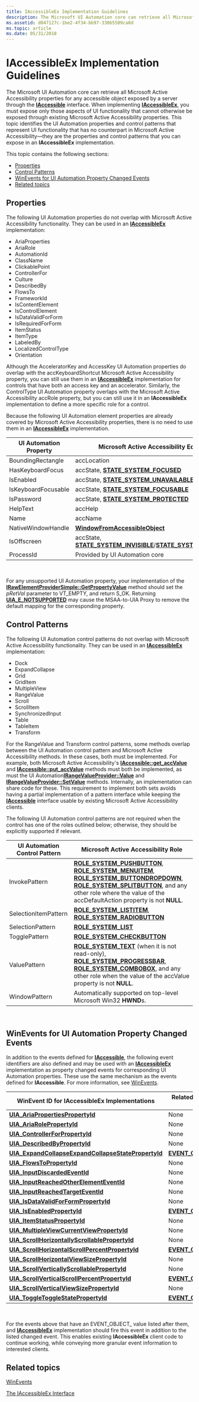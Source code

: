 ```yaml
---
title: IAccessibleEx Implementation Guidelines
description: The Microsoft UI Automation core can retrieve all Microsoft Active Accessibility properties for any accessible object exposed by a server through the IAccessible interface.
ms.assetid: d047127c-1be2-4f34-bb97-330b5509ca0d
ms.topic: article
ms.date: 05/31/2018
---
```


# IAccessibleEx Implementation Guidelines

The Microsoft UI Automation core can retrieve all Microsoft Active Accessibility properties for any accessible object exposed by a server through the [**IAccessible**](/windows/desktop/api/oleacc/nn-oleacc-iaccessible) interface. When implementing [**IAccessibleEx**](/windows/desktop/api/UIAutomationCore/nn-uiautomationcore-iaccessibleex), you must expose only those aspects of UI functionality that cannot otherwise be exposed through existing Microsoft Active Accessibility properties. This topic identifies the UI Automation properties and control patterns that represent UI functionality that has no counterpart in Microsoft Active Accessibility—they are the properties and control patterns that you can expose in an **IAccessibleEx** implementation.

This topic contains the following sections:

-   [Properties](#properties)
-   [Control Patterns](#control-patterns)
-   [WinEvents for UI Automation Property Changed Events](#winevents-for-ui-automation-property-changed-events)
-   [Related topics](#related-topics)

## Properties

The following UI Automation properties do not overlap with Microsoft Active Accessibility functionality. They can be used in an [**IAccessibleEx**](/windows/desktop/api/UIAutomationCore/nn-uiautomationcore-iaccessibleex) implementation:

-   AriaProperties
-   AriaRole
-   AutomationId
-   ClassName
-   ClickablePoint
-   ControllerFor
-   Culture
-   DescribedBy
-   FlowsTo
-   FrameworkId
-   IsContentElement
-   IsControlElement
-   IsDataValidForForm
-   IsRequiredForForm
-   ItemStatus
-   ItemType
-   LabeledBy
-   LocalizedControlType
-   Orientation

Although the AcceleratorKey and AccessKey UI Automation properties do overlap with the accKeyboardShortcut Microsoft Active Accessibility property, you can still use them in an [**IAccessibleEx**](/windows/desktop/api/UIAutomationCore/nn-uiautomationcore-iaccessibleex) implementation for controls that have both an access key and an accelerator. Similarly, the ControlType UI Automation property overlaps with the Microsoft Active Accessibility accRole property, but you can still use it in an **IAccessibleEx** implementation to define a more specific role for a control.

Because the following UI Automation element properties are already covered by Microsoft Active Accessibility properties, there is no need to use them in an [**IAccessibleEx**](/windows/desktop/api/UIAutomationCore/nn-uiautomationcore-iaccessibleex) implementation.



| UI Automation Property | Microsoft Active Accessibility Equivalent                                                                                                                                     |
|------------------------|-------------------------------------------------------------------------------------------------------------------------------------------------------------------------------|
| BoundingRectangle      | accLocation                                                                                                                                                                   |
| HasKeyboardFocus       | accState, [**STATE\_SYSTEM\_FOCUSED**](object-state-constants.md)                                                                                       |
| IsEnabled              | accState, [**STATE\_SYSTEM\_UNAVAILABLE**](object-state-constants.md)                                                                               |
| IsKeyboardFocusable    | accState, [**STATE\_SYSTEM\_FOCUSABLE**](object-state-constants.md)                                                                                   |
| IsPassword             | accState, [**STATE\_SYSTEM\_PROTECTED**](object-state-constants.md)                                                                                   |
| HelpText               | accHelp                                                                                                                                                                       |
| Name                   | accName                                                                                                                                                                       |
| NativeWindowHandle     | [**WindowFromAccessibleObject**](/windows/desktop/api/Oleacc/nf-oleacc-windowfromaccessibleobject)                                                                                                              |
| IsOffscreen            | accState, [**STATE\_SYSTEM\_INVISIBLE**](object-state-constants.md)/[**STATE\_SYSTEM\_OFFSCREEN**](object-state-constants.md) |
| ProcessId              | Provided by UI Automation core                                                                                                                                                |



 

For any unsupported UI Automation property, your implementation of the [**IRawElementProviderSimple::GetPropertyValue**](/windows/desktop/api/UIAutomationCore/nf-uiautomationcore-irawelementprovidersimple-getpropertyvalue) method should set the *pRetVal* parameter to VT\_EMPTY, and return S\_OK. Returning [**UIA\_E\_NOTSUPPORTED**](uiauto-error-codes.md) may cause the MSAA-to-UIA Proxy to remove the default mapping for the corresponding property.

## Control Patterns

The following UI Automation control patterns do not overlap with Microsoft Active Accessibility functionality. They can be used in an [**IAccessibleEx**](/windows/desktop/api/UIAutomationCore/nn-uiautomationcore-iaccessibleex) implementation:

-   Dock
-   ExpandCollapse
-   Grid
-   GridItem
-   MultipleView
-   RangeValue
-   Scroll
-   ScrollItem
-   SynchronizedInput
-   Table
-   TableItem
-   Transform

For the RangeValue and Transform control patterns, some methods overlap between the UI Automation control pattern and Microsoft Active Accessibility methods. In these cases, both must be implemented. For example, both Microsoft Active Accessibility's [**IAccessible::get\_accValue**](/windows/desktop/api/Oleacc/nf-oleacc-iaccessible-get_accvalue) and [**IAccessible::put\_accValue**](/windows/desktop/api/Oleacc/nf-oleacc-iaccessible-put_accvalue) methods must both be implemented, as must the UI Automation[**IRangeValueProvider::Value**](/windows/desktop/api/UIAutomationCore/nf-uiautomationcore-irangevalueprovider-get_value) and [**IRangeValueProvider::SetValue**](/windows/desktop/api/UIAutomationCore/nf-uiautomationcore-irangevalueprovider-setvalue) methods. Internally, an implementation can share code for these. This requirement to implement both sets avoids having a partial implementation of a pattern interface while keeping the [**IAccessible**](/windows/desktop/api/oleacc/nn-oleacc-iaccessible) interface usable by existing Microsoft Active Accessibility clients.

The following UI Automation control patterns are not required when the control has one of the roles outlined below; otherwise, they should be explicitly supported if relevant.



| UI Automation Control Pattern | Microsoft Active Accessibility Role                                                                                                                                                                                                                                                                                                                                                            |
|-------------------------------|------------------------------------------------------------------------------------------------------------------------------------------------------------------------------------------------------------------------------------------------------------------------------------------------------------------------------------------------------------------------------------------------|
| InvokePattern                 | [**ROLE\_SYSTEM\_PUSHBUTTON**](object-roles.md), [**ROLE\_SYSTEM\_MENUITEM**](object-roles.md), [**ROLE\_SYSTEM\_BUTTONDROPDOWN**](object-roles.md), [**ROLE\_SYSTEM\_SPLITBUTTON**](object-roles.md), and any other role where the value of the accDefaultAction property is not **NULL**. |
| SelectionItemPattern          | [**ROLE\_SYSTEM\_LISTITEM**](object-roles.md), [**ROLE\_SYSTEM\_RADIOBUTTON**](object-roles.md)                                                                                                                                                                                                                                                 |
| SelectionPattern              | [**ROLE\_SYSTEM\_LIST**](object-roles.md)                                                                                                                                                                                                                                                                                                                                    |
| TogglePattern                 | [**ROLE\_SYSTEM\_CHECKBUTTON**](object-roles.md)                                                                                                                                                                                                                                                                                                                      |
| ValuePattern                  | [**ROLE\_SYSTEM\_TEXT**](object-roles.md) (when it is not read-only), [**ROLE\_SYSTEM\_PROGRESSBAR**](object-roles.md), [**ROLE\_SYSTEM\_COMBOBOX**](object-roles.md), and any other role when the value of the accValue property is not **NULL**.                                                                            |
| WindowPattern                 | Automatically supported on top-level Microsoft Win32 **HWND**s.                                                                                                                                                                                                                                                                                                                                |



 

## WinEvents for UI Automation Property Changed Events

In addition to the events defined for [**IAccessible**](/windows/desktop/api/oleacc/nn-oleacc-iaccessible), the following event identifiers are also defined and may be used with an [**IAccessibleEx**](/windows/desktop/api/UIAutomationCore/nn-uiautomationcore-iaccessibleex) implementation as property changed events for corresponding UI Automation properties. These use the same mechanism as the events defined for **IAccessible**. For more information, see [WinEvents](winevents-collision169.md).



| WinEvent ID for IAccessibleEx Implementations                                                                                              | Related WinEvent Id from Microsoft Active Accessibility                                |
|--------------------------------------------------------------------------------------------------------------------------------------------|----------------------------------------------------------------------------------------|
| [**UIA\_AriaPropertiesPropertyId**](uiauto-automation-element-propids.md)                                    | None                                                                                   |
| [**UIA\_AriaRolePropertyId**](uiauto-automation-element-propids.md)                                                | None                                                                                   |
| [**UIA\_ControllerForPropertyId**](uiauto-automation-element-propids.md)                                      | None                                                                                   |
| [**UIA\_DescribedByPropertyId**](uiauto-automation-element-propids.md)                                          | None                                                                                   |
| [**UIA\_ExpandCollapseExpandCollapseStatePropertyId**](uiauto-control-pattern-propids.md) | [**EVENT\_OBJECT\_STATECHANGE**](event-constants.md)         |
| [**UIA\_FlowsToPropertyId**](uiauto-automation-element-propids.md)                                                  | None                                                                                   |
| [**UIA\_InputDiscardedEventId**](uiauto-event-ids.md)                                                           | None                                                                                   |
| [**UIA\_InputReachedOtherElementEventId**](uiauto-event-ids.md)                                       | None                                                                                   |
| [**UIA\_InputReachedTargetEventId**](uiauto-event-ids.md)                                                   | None                                                                                   |
| [**UIA\_IsDataValidForFormPropertyId**](uiauto-automation-element-propids.md)                            | None                                                                                   |
| [**UIA\_IsEnabledPropertyId**](uiauto-automation-element-propids.md)                                              | [**EVENT\_OBJECT\_STATECHANGE**](event-constants.md)         |
| [**UIA\_ItemStatusPropertyId**](uiauto-automation-element-propids.md)                                            | None                                                                                   |
| [**UIA\_MultipleViewCurrentViewPropertyId**](uiauto-control-pattern-propids.md)                     | None                                                                                   |
| [**UIA\_ScrollHorizontallyScrollablePropertyId**](uiauto-control-pattern-propids.md)           | None                                                                                   |
| [**UIA\_ScrollHorizontalScrollPercentPropertyId**](uiauto-control-pattern-propids.md)         | [**EVENT\_OBJECT\_CONTENTSCROLLED**](event-constants.md) |
| [**UIA\_ScrollHorizontalViewSizePropertyId**](uiauto-control-pattern-propids.md)                   | None                                                                                   |
| [**UIA\_ScrollVerticallyScrollablePropertyId**](uiauto-control-pattern-propids.md)               | None                                                                                   |
| [**UIA\_ScrollVerticalScrollPercentPropertyId**](uiauto-control-pattern-propids.md)             | [**EVENT\_OBJECT\_CONTENTSCROLLED**](event-constants.md) |
| [**UIA\_ScrollVerticalViewSizePropertyId**](uiauto-control-pattern-propids.md)                       | None                                                                                   |
| [**UIA\_ToggleToggleStatePropertyId**](uiauto-control-pattern-propids.md)                                 | [**EVENT\_OBJECT\_STATECHANGE**](event-constants.md)         |



 

For the events above that have an EVENT\_OBJECT\_ value listed after them, and [**IAccessibleEx**](/windows/desktop/api/UIAutomationCore/nn-uiautomationcore-iaccessibleex) implementation should fire this event in addition to the listed changed event. This enables existing **IAccessibleEx** client code to continue working, while conveying more granular event information to interested clients.

## Related topics

<dl> <dt>

[WinEvents](winevents-collision169.md)
</dt> <dt>

[The IAccessibleEx Interface](iaccessibleex.md)
</dt> </dl>

 

 




